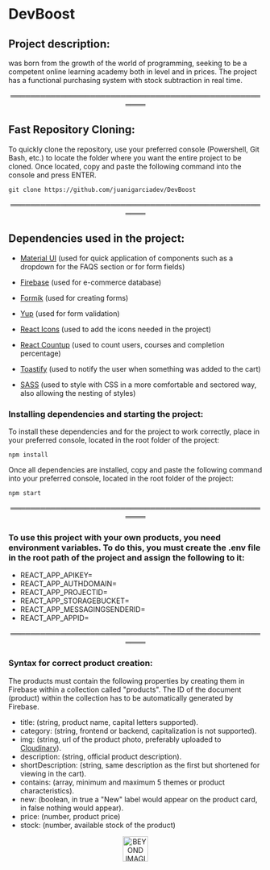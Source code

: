 # DevBoost

## Project description:

</script> was born from the growth of the world of programming, seeking to be a competent online learning academy both in level and in prices. The project has a functional purchasing system with stock subtraction in real time.

<p align="center">
══════════════════════════════════════════════════════
</p>

## Fast Repository Cloning:

To quickly clone the repository, use your preferred console (Powershell, Git Bash, etc.) to locate the folder where you want the entire project to be cloned. Once located, copy and paste the following command into the console and press ENTER.

```
git clone https://github.com/juanigarciadev/DevBoost
```

<p align="center">
══════════════════════════════════════════════════════
</p>

## Dependencies used in the project:

- [Material UI](https://mui.com/) (used for quick application of components such as a dropdown for the FAQS section or for form fields)

- [Firebase](https://firebase.google.com/) (used for e-commerce database)

- [Formik](https://formik.org/) (used for creating forms)

- [Yup](https://www.npmjs.com/package/yup) (used for form validation)

- [React Icons](https://react-icons.github.io/react-icons) (used to add the icons needed in the project)

- [React Countup](https://www.npmjs.com/package/react-countup) (used to count users, courses and completion percentage)

- [Toastify](https://apvarun.github.io/toastify-js/) (used to notify the user when something was added to the cart)

- [SASS](https://sass-lang.com/) (used to style with CSS in a more comfortable and sectored way, also allowing the nesting of styles)

### Installing dependencies and starting the project:

To install these dependencies and for the project to work correctly, place in your preferred console, located in the root folder of the project:
```
npm install
```

Once all dependencies are installed, copy and paste the following command into your preferred console, located in the root folder of the project:

```
npm start
```

<p align="center">
══════════════════════════════════════════════════════
</p>

### To use this project with your own products, you need environment variables. To do this, you must create the .env file in the root path of the project and assign the following to it:

- REACT_APP_APIKEY=
- REACT_APP_AUTHDOMAIN=
- REACT_APP_PROJECTID=
- REACT_APP_STORAGEBUCKET=
- REACT_APP_MESSAGINGSENDERID=
- REACT_APP_APPID=

<p align="center">
══════════════════════════════════════════════════════
</p>

### Syntax for correct product creation:

The products must contain the following properties by creating them in Firebase within a collection called "products". The ID of the document (product) within the collection has to be automatically generated by Firebase.

- title: (string, product name, capital letters supported).
- category: (string, frontend or backend, capitalization is not supported).
- img: (string, url of the product photo, preferably uploaded to [Cloudinary](https://cloudinary.com/)).
- description: (string, official product description).
- shortDescription: (string, same description as the first but shortened for viewing in the cart).
- contains: (array, minimum and maximum 5 themes or product characteristics).
- new: (boolean, in true a "New" label would appear on the product card, in false nothing would appear).
- price: (number, product price)
- stock: (number, available stock of the product)
  
<p align="center">
 <img width="50px" src="https://res.cloudinary.com/diruiumfk/image/upload/v1680216082/beyond-imagination_zfxqv7.png" alt="BEYOND IMAGINATION Logo Mini"/>
</p>

